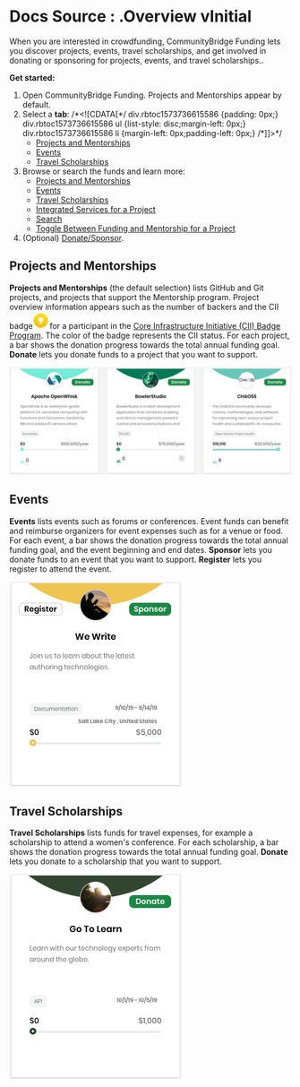 # Docs Source : .Overview vInitial

When you are interested in crowdfunding, CommunityBridge Funding lets you discover projects, events, travel scholarships, and get involved in donating or sponsoring for projects, events, and travel scholarships..

**Get started:**

1. Open CommunityBridge Funding. Projects and Mentorships appear by default.
2. Select a **tab**: /\*&lt;!\[CDATA\[\*/ div.rbtoc1573736615586 {padding: 0px;} div.rbtoc1573736615586 ul {list-style: disc;margin-left: 0px;} div.rbtoc1573736615586 li {margin-left: 0px;padding-left: 0px;}  /\*\]\]&gt;\*/
   * [Projects and Mentorships ](docs-source-.overview-vinitial.md#id-.OverviewvInitial-ProjectsandMentorships)
   * [Events](docs-source-.overview-vinitial.md#id-.OverviewvInitial-Events)
   * [Travel Scholarships](docs-source-.overview-vinitial.md#id-.OverviewvInitial-TravelScholarships)
3. Browse or search the funds and learn more: 
   * [Projects and Mentorships](docs-source-.projects-and-mentorships-vinitial.md)
   * [Events](docs-source-.events-vinitial.md)
   * [Travel Scholarships](docs-source-.travel-scholarships-vinitial.md)
   * [Integrated Services for a Project](docs-source-.integrated-services-for-a-project-vinitial.md)
   * [Search](docs-source-.search-vinitial.md)
   * [Toggle Between Funding and Mentorship for a Project](docs-source-.toggle-between-funding-and-mentorship-for-a-project-vinitial.md)
4. \(Optional\) [Donate/Sponsor](docs-source-.donate-sponsor-vinitial.md).

## Projects and Mentorships  <a id="id-.OverviewvInitial-ProjectsandMentorships"></a>

**Projects and Mentorships** \(the default selection\) lists GitHub and Git projects, and projects that support the Mentorship program. Project overview information appears such as the number of backers and the CII badge![](.gitbook/assets/7414321.png)for a participant in the [Core Infrastructure Initiative \(CII\) Badge Program](https://www.coreinfrastructure.org/programs/badge-program/). The color of the badge represents the CII status. For each project, a bar shows the donation progress towards the total annual funding goal. **Donate** lets you donate funds to a project that you want to support.  


![](.gitbook/assets/7414320.png)

## Events <a id="id-.OverviewvInitial-Events"></a>

**Events** lists events such as forums or conferences. Event funds can benefit and reimburse organizers for event expenses such as for a venue or food. For each event, a bar shows the donation progress towards the total annual funding goal, and the event beginning and end dates. **Sponsor** lets you donate funds to an event that you want to support. **Register** lets you register to attend the event.  


![](.gitbook/assets/7415518.png)

## Travel Scholarships <a id="id-.OverviewvInitial-TravelScholarships"></a>

**Travel Scholarships** lists funds for travel expenses, for example a scholarship to attend a women's conference. For each scholarship, a bar shows the donation progress towards the total annual funding goal. **Donate** lets you donate to a scholarship that you want to support.

![](.gitbook/assets/7416240.png)

